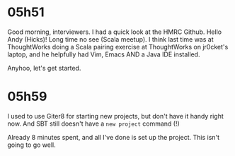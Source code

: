 # 05h51

Good morning, interviewers. I had a quick look at the HMRC Github. Hello Andy (Hicks)! Long time no see (Scala meetup). I think last time was at ThoughtWorks doing a Scala pairing exercise at ThoughtWorks on jr0cket's laptop, and he helpfully had Vim, Emacs AND a Java IDE installed.

Anyhoo, let's get started.

# 05h59

I used to use Giter8 for starting new projects, but don't have it handy right now. And SBT still doesn't have a `new project` command (!)

Already 8 minutes spent, and all I've done is set up the project. This isn't going to go well.
